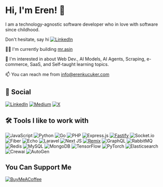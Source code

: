 
# Hi, I'm Eren! 👋

I am a technology-agnostic software developer who in love with software since childhood. 

Don't hesitate, say hi [![LinkedIn](https://img.shields.io/badge/Calendly-006BFF?logo=calendly&logoColor=fff&style=for-the-badge)](#)


👩‍💻 I'm currently building [mr.asin](https://mrasin.pro)

💬 I'm interested in about Web Dev., AI Models, AI Agents, Scraping, e-commerce, SaaS, and Self-taught learning topics.

📫 You can reach me from info@erenkucuker.com
## 🔗 Social
[![LinkedIn](https://img.shields.io/badge/Linkedin-%230077B5.svg?logo=linkedin&logoColor=white&style=for-the-badge)](#)
[![Medium](https://img.shields.io/badge/Medium-%23000000.svg?logo=medium&logoColor=white&style=for-the-badge)](#)
[![X](https://img.shields.io/badge/X-%23000000.svg?logo=X&logoColor=white&style=for-the-badge)](#)



## 🛠 Tools I like to work with
![JavaScript](https://img.shields.io/badge/javascript-%23323330.svg?style=for-the-badge&logo=javascript&logoColor=%23F7DF1E)
![Python](https://img.shields.io/badge/python-3670A0?style=for-the-badge&logo=python&logoColor=ffdd54) 
![Go](https://img.shields.io/badge/go-%2300ADD8.svg?style=for-the-badge&logo=go&logoColor=white)
![PHP](https://img.shields.io/badge/php-%23777BB4.svg?style=for-the-badge&logo=php&logoColor=white)
![Express.js](https://img.shields.io/badge/express.js-%23404d59.svg?style=for-the-badge&logo=express&logoColor=%2361DAFB)
[![Fastify](https://img.shields.io/badge/-Fastify-000000?&logo=fastify&logoColor=whites&style=for-the-badge)](#)
![Socket.io](https://img.shields.io/badge/Socket.io-black?style=for-the-badge&logo=socket.io&badgeColor=010101)
![Fiber](https://img.shields.io/badge/Fiber-go-black?style=for-the-badge&logo=Fiber-go&badgeColor=010101)
![Echo](https://img.shields.io/badge/Echo-go-black?style=for-the-badge&logo=Echo-go&badgeColor=010101)
![Laravel](https://img.shields.io/badge/laravel-%23FF2D20.svg?style=for-the-badge&logo=laravel&logoColor=white)
![Next JS](https://img.shields.io/badge/Next-black?style=for-the-badge&logo=next.js&logoColor=white)
[![Remix](https://img.shields.io/badge/Remix-000?logo=remix&logoColor=fff&style=for-the-badge)](#)
  ![GraphQL](https://img.shields.io/badge/-GraphQL-E10098?style=for-the-badge&logo=graphql&logoColor=white)  ![RabbitMQ](https://img.shields.io/badge/rabbitmq-FF6600?style=for-the-badge&logo=rabbitmq&logoColor=white) ![Redis](https://img.shields.io/badge/redis-%23DD0031.svg?style=for-the-badge&logo=redis&logoColor=white) ![MySQL](https://img.shields.io/badge/mysql-4479A1.svg?style=for-the-badge&logo=mysql&logoColor=white)  ![MongoDB](https://img.shields.io/badge/MongoDB-%234ea94b.svg?style=for-the-badge&logo=mongodb&logoColor=white) ![TensorFlow](https://img.shields.io/badge/TensorFlow-%23FF6F00.svg?style=for-the-badge&logo=TensorFlow&logoColor=white) ![PyTorch](https://img.shields.io/badge/PyTorch-%23EE4C2C.svg?style=for-the-badge&logo=PyTorch&logoColor=white)
![Elasticsearch](https://img.shields.io/badge/elasticsearch-%230377CC.svg?style=for-the-badge&logo=elasticsearch&logoColor=white)
![Crewai](https://img.shields.io/badge/crewai-001i?style=for-the-badge&logo=crewai&logoColor=white)
![AutoGen](https://img.shields.io/badge/autogen-001i?style=for-the-badge&logo=crewai&logoColor=white)

## You Can Support Me
  [![BuyMeACoffee](https://img.shields.io/badge/Buy%20Me%20a%20Coffee-ffdd00?style=for-the-badge&logo=buy-me-a-coffee&logoColor=black)](https://buymeacoffee.com/erenkucuker) 
